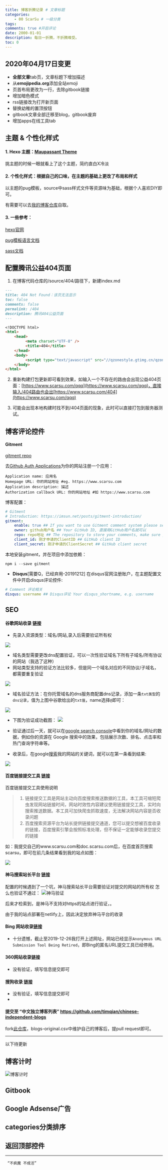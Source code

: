 ```yaml
---
title: 博客折腾记录 # 文章标题
categories:
    - 00 ScarSu # 一级分类
tags:
comments: true #开启评论
date: 2000-01-01
description: 每日一折腾，不折腾难受。
toc: 0
---
```


## 2020年04月17日变更
- **全部文章**tab页，文章标题下增加描述
- 从**emojipedia.org**添加全站emoji
- 页首布局更改为一行，去除gitbook链接
- 增加暗色模式
- rss链接改为打开新页面
- 替换幼稚的置顶按钮
- gitbook文章全部迁移至blog，gitbook废弃
- 增加apps在线工具tab


## 主题 & 个性化样式

#### 1. Hexo 主题：[Maupassant Theme](https://github.com/tufu9441/maupassant-hexo/)
挑主题的时候一眼就看上了这个主题，简约直白X冷淡

#### 2. 个性化样式：根据自己的口味，在主题的基础上更改了布局和样式
以主题的pug模板，source中sass样式文件等资源味为基础，根据个人喜欢DIY即可。

有需要可以去[我的博客仓库](https://github.com/scarsu/ScarSuHexo_Netlify.git)自取。

#### 3. 一些参考：
[hexo官网](https://hexo.io/)

[pug模板语言文档](https://pugjs.org/api/getting-started.html)

[sass文档](https://www.sass.hk/)

## 配置腾讯公益404页面
1.  在博客代码仓库的/source/404/路径下，新建index.md
```md
---
title: 404 Not Found：该页无法显示
toc: false
comments: false
permalink: /404
description: 腾讯404公益页面
---

<!DOCTYPE html>
<html>
    <head>
         <meta charset="UTF-8" />
         <title>404</title>                                                
    </head>
    <body>
         <script type="text/javascript" src="//qzonestyle.gtimg.cn/qzone/hybrid/app/404/search_children.js" homePageName="返回首页" homePageUrl="https://www.scarsu.com"></script>
	</body>
</html>

```

2. 重新构建打包更新即可看到效果，如输入一个不存在的路由会出现公益404页面：[https://www.scarsu.com/qqq](https://www.scarsu.com/qqq)，直接输入/404路由也会出[https://www.scarsu.com/404](https://www.scarsu.com/qqq)

3. 可能会出现本地构建时找不到/404页面的现象，此时可以直接打包到服务器测试。

## 博客评论控件

#### **Gitment**
[gitment repo](https://github.com/imsun/gitment)

去[Github Auth Applications](https://github.com/settings/applications/new)为你的网站注册一个应用：
```
Application name: 应用名
Homepage URL: 你的网站地址 #eg. https://www.scarsu.com
Application description: 描述
Authorization callback URL: 你的网站地址 #如 https://www.scarsu.com
```

博客配置：
```yaml
# Gitment
# Introduction: https://imsun.net/posts/gitment-introduction/
gitment:
    enable: true ## If you want to use Gitment comment system please set the value to true.
    owner: github用户名 ## Your GitHub ID, 直接用GitHub用户名就可以
    repo: repo地址 ## The repository to store your comments, make sure you're the repo's owner, 要存储评论内容的仓库名，可以与博客下的仓库，也可以新建一个仓库专门存储评论内容的
    client_id: 刚才申请的ClientID ## GitHub client ID
    client_secret: 刚才申请的ClientSecret ## GitHub client secret
```

本地安装gitment，并在项目中添加依赖：
```
npm i --save gitment

```

- **Disqus**[需要Q，已经弃用-20191212]
在disqus官网注册账户，在主题配置文件中开启disqus评论控件:
```yaml
# Comment 评论相关
disqus: username ## Disqus评论 Your disqus_shortname, e.g. username
```

## SEO
#### 谷歌网站收录 [链接](https://search.google.com/search-console)
- 先录入资源类型：域名/网站,录入后需要验证所有权

![](/images/google_search.png)

- 域名类型需要更改dns配置验证，可以一次性验证域名下所有子域名/所有协议的网站（我选了这种）
- 网站类型支持的验证方法比较多，但是同一个域名对应的不同协议/子域名，都需要重复验证

![](/images/google_search2.png)

- 域名验证方法：在你托管域名的dns服务商配置dns记录，添加一条`txt类型`的`dns记录`，值为上图中谷歌给出的`txt值`，name选择`@`即可：

![](/images/google_search3.png)

- 下图为验证成功截图：
![](/images/google_search4.png)

- 验证通过后一天，就可以在[google search console](https://search.google.com/search-console)中看到你的域名/网址的数据，例如你的资源在 Google 搜索中的效果，包括展示次数、排名、点击率和热门查询字符串等。

- 收录后，在google[搜索](https://www.google.com/search?sxsrf=ACYBGNSCTqnOP_ApOR1wZYv_3q6MiE4vMA%3A1577335257845&ei=2TkEXsejM5CqoAS0mpjYAw&q=scarsu&oq=scarsu&gs_l=psy-ab.3..0l2.3443.4420..4700...0.0..0.184.1007.0j7......0....1..gws-wiz.......35i39j0i67j0i12j0i12i131j0i131j0i10.8hbvD9zN8Aw&ved=0ahUKEwiH9PDdv9LmAhUQFYgKHTQNBjsQ4dUDCAs&uact=5)我的网站的关键词，就可以在第一条看到结果:
  
![](/images/google_search5.png)

#### 百度链接提交工具 [链接](https://ziyuan.baidu.com/linksubmit/url)
百度链接提交工具使用说明
> 1. 链接提交工具是网站主动向百度搜索推送数据的工具，本工具可缩短爬虫发现网站链接时间，网站时效性内容建议使用链接提交工具，实时向搜索推送数据。本工具可加快爬虫抓取速度，无法解决网站内容是否收录问题
> 2. 百度搜索资源平台为站长提供链接提交通道，您可以提交想被百度收录的链接，百度搜索引擎会按照标准处理，但不保证一定能够收录您提交的链接

如：我提交自己的www.scarsu.com和doc.scarsu.com后，在百度首页搜索scarsu，即可在前几条结果看到我的站点如图：

![](/images/blog/scarsu-baidu.jpg)

#### 神马搜索站长平台 [链接](https://zhanzhang.sm.cn/)
配置的时候遇到了一个坑，神马搜索站长平台需要验证对提交的网站的所有权 怎么也验证不通过：
![神马验证](/images/blog/shenma.pngs)

后来才检索到，是神马不支持对https的站点进行验证，。

由于我的站点部署在netlify上，因此决定放弃神马平台的收录

#### Bing 网站收录[链接](https://blogs.bing.com/webmaster/september-2018/Anonymous-URL-Submission-Tool-Being-Retired)

- 十分遗憾，截止至2019-12-26我打开上述网址，网站已经显示`Anonymous URL Submission Tool Being Retired`，即Bing的匿名URL提交工具已经停用。

#### 360网站收录[链接](http://info.so.360.cn/site_submit.html)
- 没有验证，填写信息提交即可

#### 搜狗收录 [链接](http://fankui.help.sogou.com/index.php/)
- 没有验证，填写信息提交即可
- 
#### 提交至 “中文独立博客列表” https://github.com/timqian/chinese-independent-blogs

fork[此仓库](https://github.com/timqian/chinese-independent-blogs)，blogs-original.csv中维护自己的博客后，提pull request即可。


---
以下待更新

## 博客计时
![博客计时](/images/blog/blog-counter.gifs)

## Gitbook

## Google Adsense广告

## categories分类排序

## 返回顶部控件




---

     “不疯魔 不成活”
